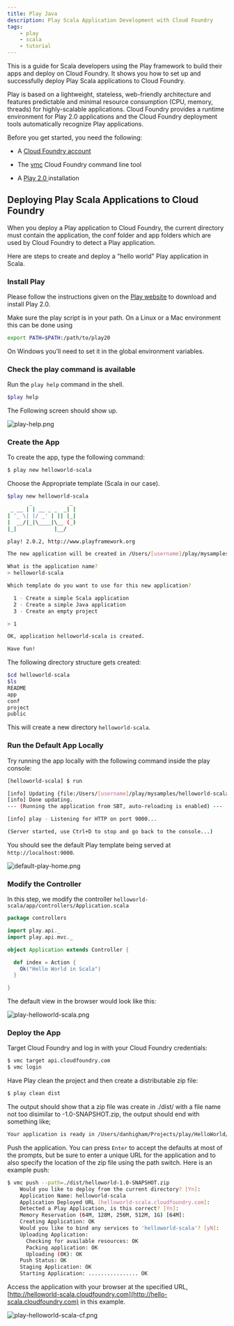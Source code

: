 ```yaml
---
title: Play Java
description: Play Scala Application Development with Cloud Foundry
tags:
    - play
    - scala
    - tutorial
---
```


This is a guide for Scala developers using the Play framework to build their apps and
deploy on Cloud Foundry. It shows you how to set up and successfully deploy Play Scala applications
to Cloud Foundry.

Play is based on a lightweight, stateless, web-friendly architecture and features predictable
and minimal resource consumption (CPU, memory, threads) for highly-scalable applications.
Cloud Foundry provides a runtime environment for Play 2.0 applications and the Cloud Foundry
deployment tools automatically recognize Play applications.

Before you get started, you need the following:

+  A [Cloud Foundry account](http://cloudfoundry.com/signup)

+  The [vmc](/tools/vmc/installing-vmc.html) Cloud Foundry command line tool

+  A [Play 2.0 ](http://www.playframework.org/documentation/2.0.2/Home) installation

## Deploying Play Scala Applications to Cloud Foundry

When you deploy a Play application to Cloud Foundry, the current directory must contain
the application, the conf folder and app folders which are used by Cloud Foundry to detect
a Play application.

Here are steps to create and deploy a "hello world" Play application in Scala.

### Install Play

Please follow the instructions given on the [Play website](http://www.playframework.org/documentation/2.0.2/Installing)
to download and install Play 2.0.

Make sure the play script is in your path. On a Linux or a Mac environment this can be done using

``` bash
export PATH=$PATH:/path/to/play20
```
On Windows you’ll need to set it in the global environment variables.

### Check the play command is available
Run the `play help` command in the shell.

``` bash
$play help
```
The Following screen should show up.

![play-help.png](/images/screenshots/play/play-help.png)

### Create the App

To create the app, type the following command:

``` bash
$ play new helloworld-scala

```
Choose the Appropriate template (Scala in our case).

``` bash
$play new helloworld-scala
       _            _
 _ __ | | __ _ _  _| |
| '_ \| |/ _' | || |_|
|  __/|_|\____|\__ (_)
|_|            |__/

play! 2.0.2, http://www.playframework.org

The new application will be created in /Users/[username]/play/mysamples/helloworld-scala

What is the application name?
> helloworld-scala

Which template do you want to use for this new application?

  1 - Create a simple Scala application
  2 - Create a simple Java application
  3 - Create an empty project

> 1

OK, application helloworld-scala is created.

Have fun!
```

The following directory structure gets created:

```bash
$cd helloworld-scala
$ls
README
app
conf
project
public
```
This will create a new directory `helloworld-scala`.

### Run the Default App Locally

Try running the app locally with the following command inside the play console:

```bash
[helloworld-scala] $ run

[info] Updating {file:/Users/[username]/play/mysamples/helloworld-scala/}helloworld...
[info] Done updating.
--- (Running the application from SBT, auto-reloading is enabled) ---

[info] play - Listening for HTTP on port 9000...

(Server started, use Ctrl+D to stop and go back to the console...)
```
You should see the default Play template being served at `http://localhost:9000`.

![default-play-home.png](/images/screenshots/play/default-play-home.png)

### Modify the Controller

In this step, we modify the controller `helloworld-scala/app/controllers/Application.scala`

```scala
package controllers

import play.api._
import play.api.mvc._

object Application extends Controller {

  def index = Action {
    Ok("Hello World in Scala")
  }

}

```
The default view in the browser would look like this:

![play-helloworld-scala.png](/images/screenshots/play/play-helloworld-scala.png)


### Deploy the App

Target Cloud Foundry and log in with your Cloud Foundry credentials:

```bash
$ vmc target api.cloudfoundry.com
$ vmc login
```

Have Play clean the project and then create a distributable zip file:

```bash
$ play clean dist
```

The output should show that a zip file was create in ./dist/ with a file name not too disimilar to <projectname>-1.0-SNAPSHOT.zip,
the output should end with something like;

```bash
Your application is ready in /Users/danhigham/Projects/play/HelloWorld/dist/helloworld-1.0-SNAPSHOT.zip
```

Push the application. You can press `Enter` to accept the defaults at most of the prompts,
but be sure to enter a unique URL for the application and to also specify the location of the zip file 
using the path switch. Here is an example push:

``` bash
$ vmc push --path=./dist/helloworld-1.0-SNAPSHOT.zip
    Would you like to deploy from the current directory? [Yn]:
    Application Name: helloworld-scala
    Application Deployed URL [helloworld-scala.cloudfoundry.com]:
    Detected a Play Application, is this correct? [Yn]:
    Memory Reservation (64M, 128M, 256M, 512M, 1G) [64M]:
    Creating Application: OK
    Would you like to bind any services to 'helloworld-scala'? [yN]:
    Uploading Application:
      Checking for available resources: OK
      Packing application: OK
      Uploading (0K): OK
    Push Status: OK
    Staging Application: OK
    Starting Application: ................ OK
```

Access the application with your browser at the specified URL,
 [http://helloworld-scala.cloudfoundry.com](http://hello-scala.cloudfoundry.com) in this example.

![play-helloworld-scala-cf.png](/images/screenshots/play/play-helloworld-scala-cf.png)



